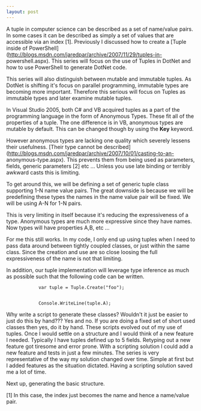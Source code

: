 ```yaml
---
layout: post
---
```

A tuple in computer science can be described as a set of name/value pairs.  In
some cases it can be described as simply a set of values that are accessible
via an index [1].  Previously I discussed how to create a [Tuple inside of
PowerShell](http://blogs.msdn.com/jaredpar/archive/2007/11/29/tuples-in-
powershell.aspx).  This series will focus on the use of Tuples in DotNet and
how to use PowerShell to generate DotNet code.

This series will also distinguish between mutable and immutable tuples.  As
DotNet is shifting it's focus on parallel programming, immutable types are
becoming more important.  Therefore this serious will focus on Tuples as
immutable types and later examine mutable tuples.

In Visual Studio 2005, both C# and VB acquired tuples as a part of the
programming language in the form of Anonymous Types.  These fit all of the
properties of a tuple.  The one difference is in VB, anonymous types are
mutable by default.  This can be changed though by using the **Key** keyword.

However anonymous types are lacking one quality which severely lessens their
usefulness.  [Their type cannot be
described](http://blogs.msdn.com/jaredpar/archive/2007/10/01/casting-to-an-
anonymous-type.aspx).  This prevents them from being used as parameters,
fields, generic parameters [2] etc ...  Unless you use late binding or
terribly awkward casts this is limiting.

To get around this, we will be defining a set of generic tuple class
supporting 1-N name value pairs.  The great downside is because we will be
predefining these types the names in the name value pair will be fixed.  We
will be using A-N for 1-N pairs.

This is very limiting in itself because it's reducing the expressiveness of a
type.  Anonymous types are much more expressive since they have names.  Now
types will have properties A,B, etc ...

For me this still works.  In my code, I only end up using tuples when I need
to pass data around between tightly coupled classes, or just within the same
class.   Since the creation and use are so close loosing the full
expressiveness of the name is not that limiting.

In addition, our tuple implementation will leverage type inference as much as
possible such that the following code can be written.

    
    
                var tuple = Tuple.Create("foo");


                Console.WriteLine(tuple.A);

Why write a script to generate these classes?  Wouldn't it just be easier to
just do this by hand???  Yes and no.  If you are doing a fixed set of short
used classes then yes, do it by hand.  These scripts evolved out of my use of
tuples.  Once I would settle on a structure and I would think of a new feature
I needed.  Typically I have tuples defined up to 5 fields.  Retyping out a new
feature got tiresome and error prone.  With a scripting solution I could add a
new feature and tests in just a few minutes.  The series is very
representative of the way my solution changed over time.  Simple at first but
I added features as the situation dictated.  Having a scripting solution saved
me a lot of time.

Next up, generating the basic structure.

[1] In this case, the index just becomes the name and hence a name/value pair.

